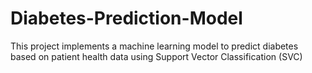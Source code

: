 # Diabetes-Prediction-Model
This project implements a machine learning model to predict diabetes based on patient health data using Support Vector Classification (SVC)
